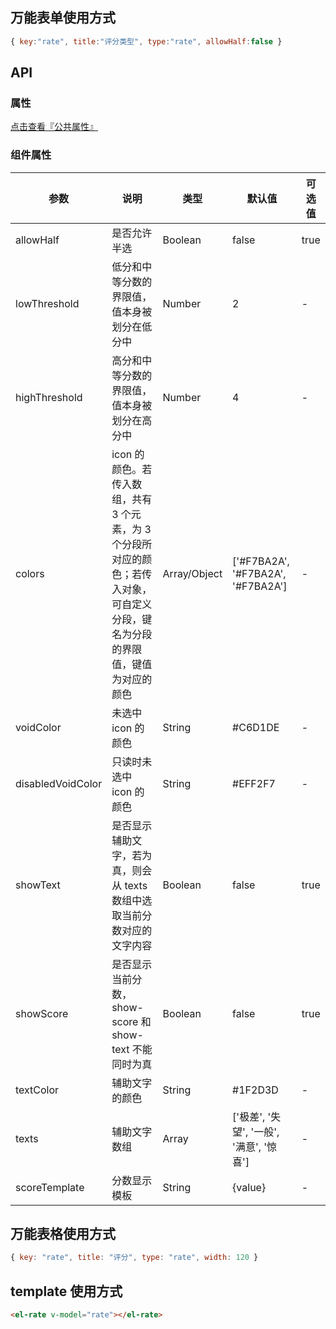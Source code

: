 ## 万能表单使用方式

```js
{ key:"rate", title:"评分类型", type:"rate", allowHalf:false }
```

## API

### 属性

[点击查看『公共属性』](https://gitee.com/vk-uni/vk-uni-cloud-router/wikis/pages?sort_id=4051177&doc_id=975983)

### 组件属性

| 参数             | 说明                           | 类型    | 默认值  | 可选值 |
|------------------|-------------------------------|---------|--------|-------|
| allowHalf            | 是否允许半选 | Boolean  | false | true  |
| lowThreshold            | 低分和中等分数的界限值，值本身被划分在低分中 | Number  | 2 | -  |
| highThreshold            | 高分和中等分数的界限值，值本身被划分在高分中 | Number  | 4 | -  |
| colors            | icon 的颜色。若传入数组，共有 3 个元素，为 3 个分段所对应的颜色；若传入对象，可自定义分段，键名为分段的界限值，键值为对应的颜色 | Array/Object  | ['#F7BA2A', '#F7BA2A', '#F7BA2A'] | -  |
| voidColor            | 未选中 icon 的颜色 | String  | #C6D1DE | -  |
| disabledVoidColor            | 只读时未选中 icon 的颜色 | String  | #EFF2F7 | -  |
| showText            | 是否显示辅助文字，若为真，则会从 texts 数组中选取当前分数对应的文字内容 | Boolean  | false | true |
| showScore            | 是否显示当前分数，show-score 和 show-text 不能同时为真 | Boolean  | false | true |
| textColor            | 辅助文字的颜色| String  | #1F2D3D | -  |
| texts            | 辅助文字数组 | Array  | ['极差', '失望', '一般', '满意', '惊喜'] | -  |
| scoreTemplate            | 分数显示模板 | String  | {value} | -  |

## 万能表格使用方式

```js
{ key: "rate", title: "评分", type: "rate", width: 120 }
```


## template 使用方式
```html
<el-rate v-model="rate"></el-rate>
```
